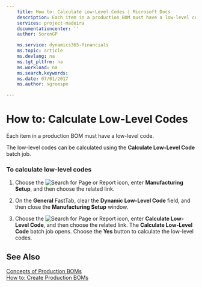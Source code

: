 ```yaml
---
    title: How to: Calculate Low-Level Codes | Microsoft Docs
    description: Each item in a production BOM must have a low-level code.
    services: project-madeira
    documentationcenter: ''
    author: SorenGP

    ms.service: dynamics365-financials
    ms.topic: article
    ms.devlang: na
    ms.tgt_pltfrm: na
    ms.workload: na
    ms.search.keywords:
    ms.date: 07/01/2017
    ms.author: sgroespe

---
```

# How to: Calculate Low-Level Codes
Each item in a production BOM must have a low-level code.  
  
 The low-level codes can be calculated using the **Calculate Low-Level Code** batch job.  
  
### To calculate low-level codes  
  
1.  Choose the ![Search for Page or Report](media/ui-search/search_small.png "Search for Page or Report icon") icon, enter **Manufacturing Setup**, and then choose the related link.  
  
2.  On the **General** FastTab, clear the **Dynamic Low-Level Code** field, and then close the **Manufacturing Setup** window.  
  
3.  Choose the ![Search for Page or Report](media/ui-search/search_small.png "Search for Page or Report icon") icon, enter **Calculate Low-Level Code**, and then choose the related link. The **Calculate Low-Level Code** batch job opens. Choose the **Yes** button to calculate the low-level codes.  
  
## See Also  
 [Concepts of Production BOMs](../concepts-of-production-boms.md)   
 [How to: Create Production BOMs](../how-to-create-production-boms.md)